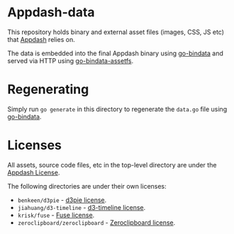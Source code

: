 # Appdash-data

This repository holds binary and external asset files (images, CSS, JS etc) that [Appdash](https://sourcegraph.com/sourcegraph/appdash) relies on.

The data is embedded into the final Appdash binary using [go-bindata](https://github.com/jteeuwen/go-bindata) and served via HTTP using [go-bindata-assetfs](https://github.com/elazarl/go-bindata-assetfs).

# Regenerating

Simply run `go generate` in this directory to regenerate the `data.go` file using [go-bindata](https://github.com/jteeuwen/go-bindata).

# Licenses

All assets, source code files, etc in the top-level directory are under the [Appdash License](https://github.com/sourcegraph/appdash/blob/master/LICENSE).

The following directories are under their own licenses:

- `benkeen/d3pie` - [d3pie license](https://github.com/benkeen/d3pie/blob/master/LICENSE).
- `jiahuang/d3-timeline` - [d3-timeline license](https://github.com/jiahuang/d3-timeline#license).
- `krisk/fuse` - [Fuse license](https://github.com/krisk/Fuse/blob/master/LICENSE).
- `zeroclipboard/zeroclipboard` - [Zeroclipboard license](https://github.com/zeroclipboard/zeroclipboard/blob/master/LICENSE).

